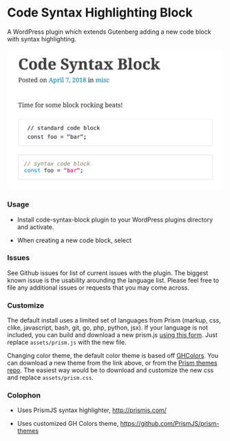 
# Code Syntax Highlighting Block

A WordPress plugin which extends Gutenberg adding a new code block with syntax highlighting.

<img src="screenshot.png" alt="screen shot">


### Usage

- Install code-syntax-block plugin to your WordPress plugins directory and activate.

- When creating a new code block, select



### Issues

See Github issues for list of current issues with the plugin. The biggest known issue is the usability arounding the language list. Please feel free to file any additional issues or requests that you may come across.



### Customize

The default install uses a limited set of languages from Prism (markup, css, clike, javascript, bash, git, go, php, python, jsx). If your language is not included, you can build and download a new prism.js <a href="http://prismjs.com/download.html#languages=markup+css+clike+javascript+bash+markup-templating+git+go+php+python+jsx">using this form</a>. Just replace `assets/prism.js` with the new file.

Changing color theme, the default color theme is based off [GHColors](https://github.com/PrismJS/prism-themes/blob/master/themes/prism-ghcolors.css). You can download a new theme from the link above, or from the [Prism themes repo](https://github.com/PrismJS/prism-themes). The easiest way would be to download and customize the new css and replace `assets/prism.css`.



### Colophon

- Uses PrismJS syntax highlighter, http://prismjs.com/

- Uses customized GH Colors theme, https://github.com/PrismJS/prism-themes

